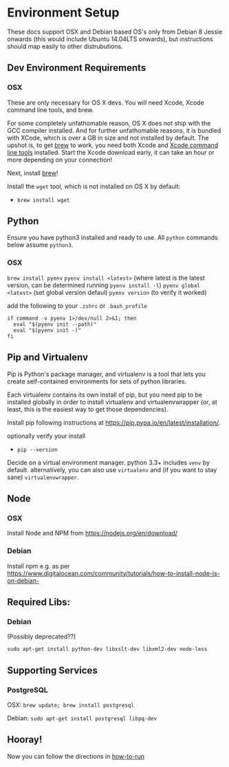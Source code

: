 
# Environment Setup

These docs support OSX and Debian based OS's only from Debian 8 Jessie onwards (this would include Ubuntu 14.04LTS onwards), but instructions should map easily to other distrubutions.

## Dev Environment Requirements

### OSX

These are only necessary for OS X devs. You will need Xcode, Xcode command line
tools, and brew.

For some completely unfathomable reason, OS X does not ship with the GCC
compiler installed. And for further unfathomable reasons, it is bundled with
XCode, which is over a GB in size and not installed by default. The upshot is,
to get [brew](http://mxcl.github.io/homebrew/) to work, you need both Xcode and
[Xcode command line
tools](http://stackoverflow.com/questions/9329243/xcode-4-4-command-line-tools)
installed. Start the Xcode download early, it can take an hour or more
depending on your connection!

Next, install [brew](http://mxcl.github.io/homebrew/)!

Install the `wget` tool, which is not installed on OS X by default: 

- `brew install wget`

## Python

Ensure you have python3 installed and ready to use. All `python` commands below assume `python3`. 

### OSX

`brew install pyenv`
`pyenv install <latest>` (where latest is the latest version, can be determined running `pyenv install -l`)
`pyenv global <latest>` (set global version defaul)
`pyenv version` (to verify it worked)

add the following to your `.zshrc` or `.bash_profile`

```
if command -v pyenv 1>/dev/null 2>&1; then
  eval "$(pyenv init --path)"
  eval "$(pyenv init -)"
fi
```

## Pip and Virtualenv

Pip is Python's package manager, and virtualenv is a tool that lets you create
self-contained environments for sets of python libraries. 

Each virtualenv contains its own install of pip, but you need pip to be
installed globally in order to install virtualenv and virtualenvwrapper (or, at
least, this is the easiest way to get those dependencies). 

Install pip following instructions at https://pip.pypa.io/en/latest/installation/. 

optionally verify your install
- `pip --version`

Decide on a virtual environment manager. python 3.3+ includes `venv` by
default. alternatively, you can also use `virtualenv` and (if you want to stay
sane) `virtualenvwrapper`. 

## Node

### OSX

Install Node and NPM from https://nodejs.org/en/download/

### Debian
Install npm e.g. as per https://www.digitalocean.com/community/tutorials/how-to-install-node-js-on-debian-

## Required Libs:

### Debian

(Possibly deprecated??)

`sudo apt-get install python-dev libxslt-dev libxml2-dev node-less` 

## Supporting Services

### PostgreSQL

OSX: `brew update; brew install postgresql`

Debian: `sudo apt-get install postgresql libpq-dev`

## Hooray!

Now you can follow the directions in [how-to-run](how-to-run.md)
